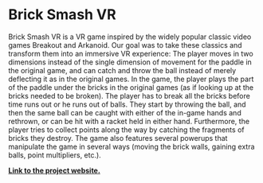 # Brick Smash VR

Brick Smash VR is a VR game inspired by the widely popular classic video games Breakout and Arkanoid. Our goal was to take these classics and transform them into an immersive VR experience:
The player moves in two dimensions instead of the single dimension of movement for the paddle in the original game, and can catch and throw the ball instead of merely deflecting it as in the original games.
In the game, the player plays the part of the paddle under the bricks in the original games (as if looking up at the bricks needed to be broken). The player has to break all the bricks before time runs out or he runs out of balls. They start by throwing the ball, and then the same ball can be caught with either of the in-game hands and rethrown, or can be hit with a racket held in either hand. Furthermore, the player tries to collect points along the way by catching the fragments of bricks they destroy. The game also features several powerups that manipulate the game in several ways (moving the brick walls, gaining extra balls, point multipliers, etc.).

[**Link to the project website.**](https://dscohen93.wixsite.com/brick-smash-vr)
